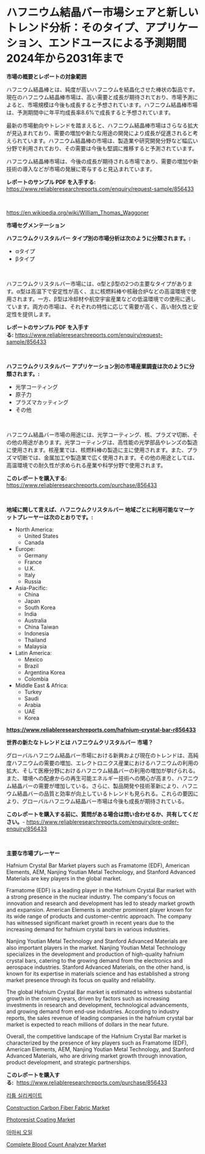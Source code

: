 <p><h1>ハフニウム結晶バー市場シェアと新しいトレンド分析：そのタイプ、アプリケーション、エンドユースによる予測期間2024年から2031年まで</h1></p><p><strong>市場の概要とレポートの対象範囲</strong></p>
<p><p>ハフニウム結晶棒とは、純度が高いハフニウムを結晶化させた棒状の製品です。現在のハフニウム結晶棒市場は、高い需要と成長が期待されており、市場予測によると、市場規模は今後も成長すると予想されています。ハフニウム結晶棒市場は、予測期間中に年平均成長率8.6%で成長すると予想されています。</p><p>最新の市場動向やトレンドを踏まえると、ハフニウム結晶棒市場はさらなる拡大が見込まれており、需要の増加や新たな用途の開発により成長が促進されると考えられています。ハフニウム結晶棒の市場は、製造業や研究開発分野など幅広い分野で利用されており、その需要は今後も堅調に推移すると予測されています。</p><p>ハフニウム結晶棒市場は、今後の成長が期待される市場であり、需要の増加や新技術の導入などが市場の発展に寄与すると見込まれています。</p></p>
<p><strong>レポートのサンプル PDF を入手する:</strong> <a href="https://www.reliableresearchreports.com/enquiry/request-sample/856433">https://www.reliableresearchreports.com/enquiry/request-sample/856433</a></p>
<p>&nbsp;</p>
<p><a href="https://en.wikipedia.org/wiki/William_Thomas_Waggoner">https://en.wikipedia.org/wiki/William_Thomas_Waggoner</a></p>
<p><strong>市場セグメンテーション</strong></p>
<p><strong>ハフニウムクリスタルバー タイプ別の市場分析は次のように分類されます。:</strong></p>
<p><ul><li>αタイプ</li><li>βタイプ</li></ul></p>
<p>&nbsp;</p>
<p><p>ハフニウムクリスタルバー市場には、α型とβ型の2つの主要なタイプがあります。α型は高温下で安定性が高く、主に核燃料棒や核融合炉などの高温環境で使用されます。一方、β型は冷却材や航空宇宙産業などの低温環境での使用に適しています。両方の市場は、それぞれの特性に応じて需要が高く、高い耐久性と安定性を提供します。</p></p>
<p><strong>レポートのサンプル PDF を入手する:</strong>&nbsp;<a href="https://www.reliableresearchreports.com/enquiry/request-sample/856433">https://www.reliableresearchreports.com/enquiry/request-sample/856433</a></p>
<p>&nbsp;</p>
<p><strong> ハフニウムクリスタルバー アプリケーション別の市場産業調査は次のように分類されます。:</strong></p>
<p><ul><li>光学コーティング</li><li>原子力</li><li>プラズマカッティング</li><li>その他</li></ul></p>
<p>&nbsp;</p>
<p><p>ハフニウム結晶バー市場の用途には、光学コーティング、核、プラズマ切断、その他の用途があります。光学コーティングは、高性能の光学部品やレンズの製造に使用されます。核産業では、核燃料棒の製造に主に使用されます。また、プラズマ切断では、金属加工や製造業で広く使用されます。その他の用途としては、高温環境での耐久性が求められる産業や科学分野で使用されます。</p></p>
<p><strong>このレポートを購入する:</strong>&nbsp; <a href="https://www.reliableresearchreports.com/purchase/856433">https://www.reliableresearchreports.com/purchase/856433</a></p>
<p>&nbsp;</p>
<p><strong>地域に関して言えば、ハフニウムクリスタルバー 地域ごとに利用可能なマーケットプレーヤーは次のとおりです。:</strong></p>
<p><ul>
    <li>
        North America:
        <ul>
            <li>United States</li>
            <li>Canada</li>
        </ul>
    </li>
    <li>
        Europe:
        <ul>
            <li>Germany</li>
            <li>France</li>
            <li>U.K.</li>
            <li>Italy</li>
            <li>Russia</li>
        </ul>
    </li>
    <li>
        Asia-Pacific:
        <ul>
            <li>China</li>
            <li>Japan</li>
            <li>South Korea</li>
            <li>India</li>
            <li>Australia</li>
            <li>China Taiwan</li>
            <li>Indonesia</li>
            <li>Thailand</li>
            <li>Malaysia</li>
        </ul>
    </li>
    <li>
        Latin America:
        <ul>
            <li>Mexico</li>
            <li>Brazil</li>
            <li>Argentina Korea</li>
            <li>Colombia</li>
        </ul>
    </li>
    <li>
        Middle East & Africa:
        <ul>
            <li>Turkey</li>
            <li>Saudi</li>
            <li>Arabia</li>
            <li>UAE</li>
            <li>Korea</li>
        </ul>
    </li>
    </ul></p>
<p><strong><a href="https://www.reliableresearchreports.com/hafnium-crystal-bar-r856433">https://www.reliableresearchreports.com/hafnium-crystal-bar-r856433</a></strong>&nbsp;</p>
<p><strong>世界の新たなトレンドとは ハフニウムクリスタルバー 市場？</strong></p>
<p><p>グローバルハフニウム結晶バー市場における新興および現在のトレンドは、高純度ハフニウムの需要の増加、エレクトロニクス産業におけるハフニウムの利用の拡大、そして医療分野におけるハフニウム結晶バーの利用の増加が挙げられる。また、環境への配慮からの再生可能エネルギー技術への関心が高まり、ハフニウム結晶バーの需要が増加している。さらに、製品開発や技術革新により、ハフニウム結晶バーの品質と効率が向上しているトレンドも見られる。これらの要因により、グローバルハフニウム結晶バー市場は今後も成長が期待されている。</p></p>
<p><strong>このレポートを購入する前に、質問がある場合は問い合わせるか、共有してください。</strong>- <a href="https://www.reliableresearchreports.com/enquiry/pre-order-enquiry/856433">https://www.reliableresearchreports.com/enquiry/pre-order-enquiry/856433</a></p>
<p>&nbsp;</p>
<p><strong>主要な市場プレーヤー</strong></p>
<p><p>Hafnium Crystal Bar Market players such as Framatome (EDF), American Elements, AEM, Nanjing Youtian Metal Technology, and Stanford Advanced Materials are key players in the global market. </p><p>Framatome (EDF) is a leading player in the Hafnium Crystal Bar market with a strong presence in the nuclear industry. The company's focus on innovation and research and development has led to steady market growth and expansion. American Elements is another prominent player known for its wide range of products and customer-centric approach. The company has witnessed significant market growth in recent years due to the increasing demand for hafnium crystal bars in various industries.</p><p>Nanjing Youtian Metal Technology and Stanford Advanced Materials are also important players in the market. Nanjing Youtian Metal Technology specializes in the development and production of high-quality hafnium crystal bars, catering to the growing demand from the electronics and aerospace industries. Stanford Advanced Materials, on the other hand, is known for its expertise in materials science and has established a strong market presence through its focus on quality and reliability.</p><p>The global Hafnium Crystal Bar market is estimated to witness substantial growth in the coming years, driven by factors such as increasing investments in research and development, technological advancements, and growing demand from end-use industries. According to industry reports, the sales revenue of leading companies in the hafnium crystal bar market is expected to reach millions of dollars in the near future.</p><p>Overall, the competitive landscape of the Hafnium Crystal Bar market is characterized by the presence of key players such as Framatome (EDF), American Elements, AEM, Nanjing Youtian Metal Technology, and Stanford Advanced Materials, who are driving market growth through innovation, product development, and strategic partnerships.</p></p>
<p><strong>このレポートを購入する:</strong>&nbsp;&nbsp;<a href="https://www.reliableresearchreports.com/purchase/856433">https://www.reliableresearchreports.com/purchase/856433</a></p>
<p><p><a href="https://medium.com/@asykiru_94452/%EB%A6%AC%ED%8A%AC-%EC%8B%A4%EB%A6%AC%EC%BC%80%EC%9D%B4%ED%8A%B8-%EC%82%B0%EC%97%85%EC%97%90-%EB%8C%80%ED%95%9C-%ED%86%B5%EC%B0%B0-2031%EB%85%84%EA%B9%8C%EC%A7%80%EC%9D%98-%EC%8B%9C%EC%9E%A5-%EC%9E%AC%EC%A0%95-%EC%83%81%ED%83%9C-%EC%8B%9C%EC%9E%A5-%EA%B7%9C%EB%AA%A8-%EB%B0%8F-%EC%88%98%EC%9D%B5-%EB%B6%84%EC%84%9D-50d122ec7a38">리튬 실리케이트</a></p><p><a href="https://github.com/belaayi865/Market-Research-Report-List-1/blob/main/construction-carbon-fiber-fabric-market.md">Construction Carbon Fiber Fabric Market</a></p><p><a href="https://medium.com/@max.sanderson5645/global-photoresist-coating-market-trends-insights-into-growth-opportunities-and-challenges-a1a5031e9e0a">Photoresist Coating Market</a></p><p><a href="https://medium.com/@iprahimabdulrahmman_11485/%EA%B8%80%EB%A1%9C%EB%B2%8C-%EC%95%84%EB%A7%88%EB%91%90%EB%AC%BC-%EC%8B%9C%EC%9E%A5%EC%9D%80-2024%EB%85%84%EB%B6%80%ED%84%B0-2031%EB%85%84%EA%B9%8C%EC%A7%80-%EC%98%88%EC%B8%A1%EB%90%9C-%EA%B8%B0%EA%B0%84-%EB%8F%99%EC%95%88-5-9-%EC%9D%98-%EC%97%B0%ED%8F%89%EA%B7%A0-%EC%84%B1%EC%9E%A5%EB%A5%A0%EC%9D%84-%EB%82%98%ED%83%80%EB%82%BC-%EA%B2%83%EC%9C%BC%EB%A1%9C-%EC%98%88%EC%83%81%EB%90%A9%EB%8B%88%EB%8B%A4-32318852b44c">아마씨 오일</a></p><p><a href="https://github.com/daveutchsj/Market-Research-Report-List-1/blob/main/complete-blood-count-analyzer-market.md">Complete Blood Count Analyzer Market</a></p></p>